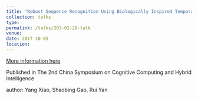 ```yaml
---
title: "Robust Sequence Recognition Using Biologically Inspired Temporal Learning Mechanisms"
collection: talks
type: 
permalink: /talks/203-02-28-talk
venue: 
date: 2017-10-05
location: 
---
```


[More information here](https://ieeexplore.ieee.org/stamp/stamp.jsp?tp=&arnumber=8901946)

Published in The 2nd China Symposium on Cognitive Computing and Hybrid Intelligence

author: Yang Xiao, Shaobing Gao, Rui Yan